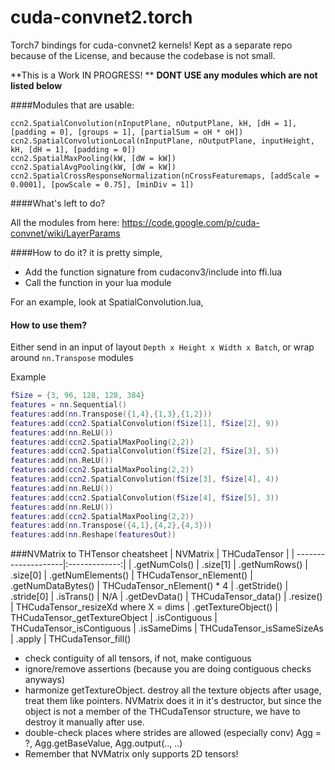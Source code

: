 cuda-convnet2.torch
===================

Torch7 bindings for cuda-convnet2 kernels!
Kept as a separate repo because of the License, and because the codebase is not small.

**This is a Work IN PROGRESS! **
**DONT USE any modules which are not listed below**

####Modules that are usable:
```
ccn2.SpatialConvolution(nInputPlane, nOutputPlane, kH, [dH = 1], [padding = 0], [groups = 1], [partialSum = oH * oH])
ccn2.SpatialConvolutionLocal(nInputPlane, nOutputPlane, inputHeight, kH, [dH = 1], [padding = 0])
ccn2.SpatialMaxPooling(kW, [dW = kW])
ccn2.SpatialAvgPooling(kW, [dW = kW])
ccn2.SpatialCrossResponseNormalization(nCrossFeaturemaps, [addScale = 0.0001], [powScale = 0.75], [minDiv = 1])
```

####What's left to do?

All the modules from here: https://code.google.com/p/cuda-convnet/wiki/LayerParams

####How to do it?
it is pretty simple, 
* Add the function signature from cudaconv3/include into ffi.lua
* Call the function in your lua module

For an example, look at SpatialConvolution.lua, 

#### How to use them?
Either send in an input of layout `Depth x Height x Width x Batch`, or wrap around `nn.Transpose` modules

Example
```lua
fSize = {3, 96, 128, 128, 384}
features = nn.Sequential()
features:add(nn.Transpose({1,4},{1,3},{1,2}))
features:add(ccn2.SpatialConvolution(fSize[1], fSize[2], 9))
features:add(nn.ReLU())
features:add(ccn2.SpatialMaxPooling(2,2))
features:add(ccn2.SpatialConvolution(fSize[2], fSize[3], 5))
features:add(nn.ReLU())
features:add(ccn2.SpatialMaxPooling(2,2))
features:add(ccn2.SpatialConvolution(fSize[3], fSize[4], 4))
features:add(nn.ReLU())
features:add(ccn2.SpatialConvolution(fSize[4], fSize[5], 3))
features:add(nn.ReLU())
features:add(ccn2.SpatialMaxPooling(2,2))
features:add(nn.Transpose({4,1},{4,2},{4,3}))
features:add(nn.Reshape(featuresOut))
```

###NVMatrix to THTensor cheatsheet
| NVMatrix            | THCudaTensor |
| --------------------|:-------------:|
| .getNumCols()       | .size[1]
| .getNumRows()       | .size[0]
| .getNumElements()   | THCudaTensor_nElement()
| .getNumDataBytes()  | THCudaTensor_nElement() * 4
| .getStride()        | .stride[0] 
| .isTrans()          | N/A
| .getDevData()       | THCudaTensor_data()
| .resize()           | THCudaTensor_resizeXd where X = dims
| .getTextureObject() | THCudaTensor_getTextureObject
| .isContiguous       | THCudaTensor_isContiguous
| .isSameDims         | THCudaTensor_isSameSizeAs
| .apply              | THCudaTensor_fill()

* check contiguity of all tensors, if not, make contiguous
* ignore/remove assertions (because you are doing contiguous checks anyways)
* harmonize getTextureObject. destroy all the texture objects after usage, treat them like pointers. NVMatrix does it in it's destructor, but since the object is not a member of the THCudaTensor structure, we have to destroy it manually after use.
* double-check places where strides are allowed (especially conv)
Agg = ?, Agg.getBaseValue, Agg.output(.., ..)
* Remember that NVMatrix only supports 2D tensors!
